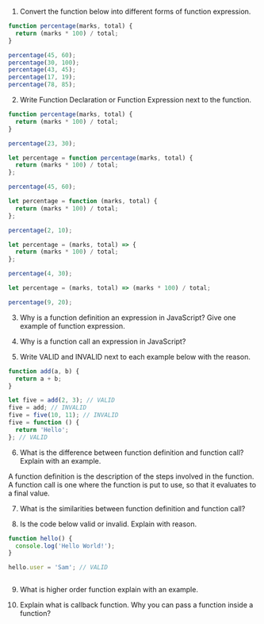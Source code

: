 1. Convert the function below into different forms of function expression.

```js
function percentage(marks, total) {
  return (marks * 100) / total;
}

percentage(45, 60);
percentage(30, 100);
percentage(43, 45);
percentage(17, 19);
percentage(78, 85);

```

2. Write Function Declaration or Function Expression next to the function.

```js
function percentage(marks, total) {
  return (marks * 100) / total;
}

percentage(23, 30);
```

```js
let percentage = function percentage(marks, total) {
  return (marks * 100) / total;
};

percentage(45, 60);
```

```js
let percentage = function (marks, total) {
  return (marks * 100) / total;
};

percentage(2, 10);
```

```js
let percentage = (marks, total) => {
  return (marks * 100) / total;
};

percentage(4, 30);
```

```js
let percentage = (marks, total) => (marks * 100) / total;

percentage(9, 20);
```

3. Why is a function definition an expression in JavaScript? Give one example of function expression.

<!-- A function definition counts as an expression because it is fundamentally an equality. Furthermore, the function itself is also an object so it lends itself to being manupulated like one. -->

4. Why is a function call an expression in JavaScript?

<!-- It is because it evaluates to a value eventually, which is exactly what an expression does. -->


5. Write VALID and INVALID next to each example below with the reason.

```js
function add(a, b) {
  return a + b;
}

let five = add(2, 3); // VALID
five = add; // INVALID
five = five(10, 11); // INVALID
five = function () {
  return 'Hello';
}; // VALID
```

6. What is the difference between function definition and function call? Explain with an example.

A function definition is the description of the steps involved in the function. A function call is one where the function is put to use, so that it evaluates to a final value.

7. What is the similarities between function definition and function call?

<!-- Both of them are expressions. -->

8. Is the code below valid or invalid. Explain with reason.

```js
function hello() {
  console.log('Hello World!');
}

hello.user = 'Sam'; // VALID



```

9. What is higher order function explain with an example.

<!-- Higher order functions are functions made of functions. They either take up a function as an argument or they might even end up returning a function. -->

10. Explain what is callback function. Why you can pass a function inside a function?

<!-- A callback function is a function that exists within a function, usually as an argument. -->
